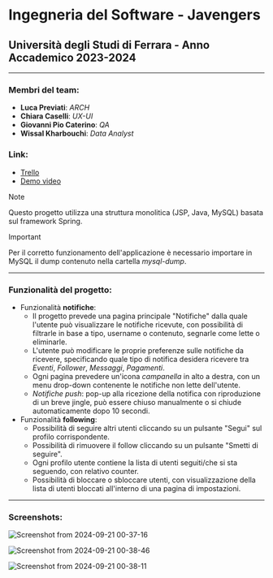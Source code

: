 # Ingegneria del Software - Javengers
## Università degli Studi di Ferrara - Anno Accademico 2023-2024

<hr>

### Membri del team:
* **Luca Previati**: *ARCH*
* **Chiara Caselli**: *UX-UI*
* **Giovanni Pio Caterino**: *QA*
* **Wissal Kharbouchi**: *Data Analyst*

### Link:
* [Trello](https://trello.com/b/SFYsZ2Gy/javengers)
* [Demo video](http://youtu.be/watch?v=bd_Mwigyq10)


>[!NOTE]
> Questo progetto utilizza una struttura monolitica (JSP, Java, MySQL) basata sul framework Spring.

>[!IMPORTANT]
> Per il corretto funzionamento dell'applicazione è necessario importare in MySQL il dump contenuto nella cartella *mysql-dump*.

<hr>

### Funzionalità del progetto: 
* Funzionalità **notifiche**:
   * Il progetto prevede una pagina principale "Notifiche" dalla quale l'utente può visualizzare le notifiche ricevute, con possibilità di filtrarle in base a tipo, username o contenuto, segnarle come lette o eliminarle.
   * L'utente può modificare le proprie preferenze sulle notifiche da ricevere, specificando quale tipo di notifica desidera ricevere tra *Eventi*, *Follower*, *Messaggi*, *Pagamenti*.
   * Ogni pagina prevedere un'icona *campanella* in alto a destra, con un menu drop-down contenente le notifiche non lette dell'utente.
   * *Notifiche push*: pop-up alla ricezione della notifica con riproduzione di un breve jingle, può essere chiuso manualmente o si chiude automaticamente dopo 10 secondi.
* Funzionalità **following**:
   * Possibilità di seguire altri utenti cliccando su un pulsante "Segui" sul profilo corrispondente.
   * Possibilità di rimuovere il follow cliccando su un pulsante "Smetti di seguire".
   * Ogni profilo utente contiene la lista di utenti seguiti/che si sta seguendo, con relativo counter.
   * Possibilità di bloccare o sbloccare utenti, con visualizzazione della lista di utenti bloccati all'interno di una pagina di impostazioni.

<hr>

### Screenshots:
![Screenshot from 2024-09-21 00-37-16](https://github.com/user-attachments/assets/7cacef33-2a39-4dda-88f5-9d2b582d9373)

![Screenshot from 2024-09-21 00-38-46](https://github.com/user-attachments/assets/a798fbc4-3a97-4e49-8cfb-b928176c4029)

![Screenshot from 2024-09-21 00-38-11](https://github.com/user-attachments/assets/69d5a1fd-da34-4c9d-8705-4824314570be)
